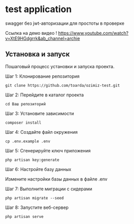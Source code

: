 # test application 
swagger без jwt-авторизации для простоты в проверке

Ссылка на демо видео
!
https://www.youtube.com/watch?v=XtE9HGdgrrk&ab_channel=archie

## Установка и запуск

Пошаговый процесс установки и запуска проекта.

Шаг 1: Клонирование репозитория
```
git clone https://github.com/toarda/ozimiz-test.git
```
Шаг 2: Перейдите в каталог проекта
```
cd Ваш репозиторий
```
Шаг 3: Установите зависимости
```
composer install
```
Шаг 4: Создайте файл окружения
```
cp .env.example .env
```
Шаг 5: Сгенерируйте ключ приложения
```
php artisan key:generate
```
Шаг 6: Настройте базу данных

Измените настройки базы данных в файле .env

Шаг 7: Выполните миграции с сидерами
```
php artisan migrate --seed

```
Шаг 8: Запустите веб-сервер
```
php artisan serve
```

